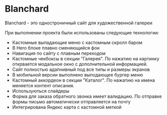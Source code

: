 # Blanchard

Blanchard - это одностроничный сайт для художественной галереи 

При выполнении проекта были использованы следующие технологии: 
 - Кастомные выпадающие меню с кастомным скролл баром
 - В Hero блоке плавно сменяющийся фон
 - Навигация по сайту с плавным переходом
 - Кастомные чекбоксы в секции "Галерея". По нажатию на картинку открвается модальное окно с дополнительной информацией.
 - Сайт полностью адапнивный под все типы и размеры экранов
 - В мобильной версии выполнено выподающее бургер меню
 - Кастомный аккордеон в секции "Каталог". По нажатию на имена меняется контент описания.
 - Используються слайдеры
 - Форма для заказа обратного звонка имеет валидацию. По отправке формы письмо автоматически отправляется на почту
 - Интегрирована Яндекс карта с кастомной меткой
 
